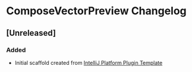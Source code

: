 <!-- Keep a Changelog guide -> https://keepachangelog.com -->

# ComposeVectorPreview Changelog

## [Unreleased]
### Added
- Initial scaffold created from [IntelliJ Platform Plugin Template](https://github.com/JetBrains/intellij-platform-plugin-template)
